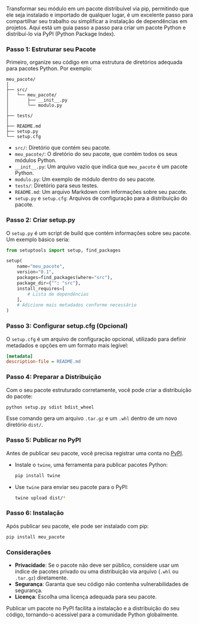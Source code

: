 Transformar seu módulo em um pacote distribuível via pip, permitindo que ele seja instalado e importado de qualquer lugar, é um excelente passo para compartilhar seu trabalho ou simplificar a instalação de dependências em projetos. Aqui está um guia passo a passo para criar um pacote Python e distribuí-lo via PyPI (Python Package Index).

### Passo 1: Estruturar seu Pacote

Primeiro, organize seu código em uma estrutura de diretórios adequada para pacotes Python. Por exemplo:

```
meu_pacote/
│
├── src/
│   └── meu_pacote/
│       ├── __init__.py
│       └── modulo.py
│
├── tests/
│
├── README.md
├── setup.py
└── setup.cfg
```

- `src/`: Diretório que contém seu pacote.
- `meu_pacote/`: O diretório do seu pacote, que contém todos os seus módulos Python.
- `__init__.py`: Um arquivo vazio que indica que `meu_pacote` é um pacote Python.
- `modulo.py`: Um exemplo de módulo dentro do seu pacote.
- `tests/`: Diretório para seus testes.
- `README.md`: Um arquivo Markdown com informações sobre seu pacote.
- `setup.py` e `setup.cfg`: Arquivos de configuração para a distribuição do pacote.

### Passo 2: Criar setup.py

O `setup.py` é um script de build que contém informações sobre seu pacote. Um exemplo básico seria:

```python
from setuptools import setup, find_packages

setup(
    name="meu_pacote",
    version="0.1",
    packages=find_packages(where="src"),
    package_dir={"": "src"},
    install_requires=[
        # Lista de dependências
    ],
    # Adicione mais metadados conforme necessário
)
```

### Passo 3: Configurar setup.cfg (Opcional)

O `setup.cfg` é um arquivo de configuração opcional, utilizado para definir metadados e opções em um formato mais legível:

```ini
[metadata]
description-file = README.md
```

### Passo 4: Preparar a Distribuição

Com o seu pacote estruturado corretamente, você pode criar a distribuição do pacote:

```bash
python setup.py sdist bdist_wheel
```

Esse comando gera um arquivo `.tar.gz` e um `.whl` dentro de um novo diretório `dist/`.

### Passo 5: Publicar no PyPI

Antes de publicar seu pacote, você precisa registrar uma conta no [PyPI](https://pypi.org/).

- Instale o `twine`, uma ferramenta para publicar pacotes Python:
  
  ```bash
  pip install twine
  ```

- Use `twine` para enviar seu pacote para o PyPI:

  ```bash
  twine upload dist/*
  ```

### Passo 6: Instalação

Após publicar seu pacote, ele pode ser instalado com pip:

```bash
pip install meu_pacote
```

### Considerações

- **Privacidade**: Se o pacote não deve ser público, considere usar um índice de pacotes privado ou uma distribuição via arquivo (`.whl` ou `.tar.gz`) diretamente.
- **Segurança**: Garanta que seu código não contenha vulnerabilidades de segurança.
- **Licença**: Escolha uma licença adequada para seu pacote.

Publicar um pacote no PyPI facilita a instalação e a distribuição do seu código, tornando-o acessível para a comunidade Python globalmente.